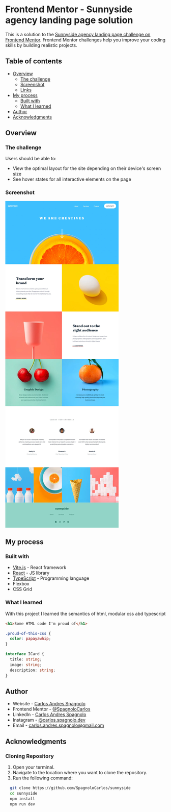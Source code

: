 # Frontend Mentor - Sunnyside agency landing page solution

This is a solution to the [Sunnyside agency landing page challenge on Frontend Mentor](https://www.frontendmentor.io/challenges/sunnyside-agency-landing-page-7yVs3B6ef). Frontend Mentor challenges help you improve your coding skills by building realistic projects.

## Table of contents

- [Overview](#overview)
  - [The challenge](#the-challenge)
  - [Screenshot](#screenshot)
  - [Links](#links)
- [My process](#my-process)
  - [Built with](#built-with)
  - [What I learned](#what-i-learned)
- [Author](#author)
- [Acknowledgments](#acknowledgments)

## Overview

### The challenge

Users should be able to:

- View the optimal layout for the site depending on their device's screen size
- See hover states for all interactive elements on the page

### Screenshot

![](./public/screenshot.webp)

## My process

### Built with

- [Vite.js](https://vitejs.dev/) - React framework
- [React](https://reactjs.org/) - JS library
- [TypeScript](https://www.typescriptlang.org/) - Programming language
- Flexbox
- CSS Grid

### What I learned

With this project I learned the semantics of html, modular css abd typescript

```html
<h1>Some HTML code I'm proud of</h1>
```

```css
.proud-of-this-css {
  color: papayawhip;
}
```

```ts
interface ICard {
  title: string;
  image: string;
  description: string;
}
```

## Author

- Website - [Carlos Andres Spagnolo](https://spagnolo-carlos.netlify.app/)
- Frontend Mentor - [@SpagnoloCarlos](https://www.frontendmentor.io/profile/SpagnoloCarlos)
- LinkedIn - [Carlos Andres Spagnolo](https://www.linkedin.com/in/carlos-spagnolo-andres/)
- Instagram - [@carlos.spagnolo.dev](https://www.instagram.com/carlos.spagnolo.dev/)
- Email - [carlos.andres.spagnolo@gmail.com](mailto:your.email@gmail.com)

## Acknowledgments

### Cloning Repository

1. Open your terminal.
2. Navigate to the location where you want to clone the repository.
3. Run the following command:

```bash
  git clone https://github.com/SpagnoloCarlos/sunnyside
  cd sunnyside
  npm install
  npm run dev
```
